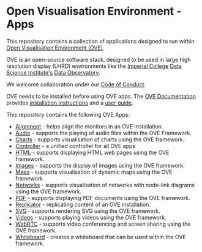 # Open Visualisation Environment - Apps

This repository contains a collection of applications designed to run within [Open Visualisation Environment (OVE)](https://github.com/ove/ove).

OVE is an open-source software stack, designed to be used in large high resolution display (LHRD) environments like the [Imperial College](http://www.imperial.ac.uk) [Data Science Institute's](http://www.imperial.ac.uk/data-science/) [Data Observatory](http://www.imperial.ac.uk/data-science/data-observatory/).

We welcome collaboration under our [Code of Conduct](https://github.com/ove/ove-apps/blob/master/CODE_OF_CONDUCT.md).

OVE needs to be installed before using OVE apps. The [OVE Documentation](https://ove.readthedocs.io/en/stable/) provides [installation instructions](https://ove.readthedocs.io/en/stable/docs/INSTALLATION.html) and a [user guide](https://ove.readthedocs.io/en/stable/docs/USAGE.html).

This repository contains the following OVE Apps:

* [Alignment](packages/ove-app-alignment/README.md) - helps align the monitors in an OVE installation.
* [Audio](packages/ove-app-audio/README.md) - supports the playing of audio files within the OVE Framework.
* [Charts](packages/ove-app-charts/README.md) - supports visualisation of charts using the OVE framework.
* [Controller](packages/ove-app-controller/README.md) - a unified controller for all OVE apps
* [HTML](packages/ove-app-html/README.md) - supports displaying HTML web pages using the OVE framework.
* [Images](packages/ove-app-images/README.md) - supports the display of images using the OVE framework.
* [Maps](packages/ove-app-maps/README.md) - supports visualisation of dynamic maps using the OVE framework.
* [Networks](packages/ove-app-networks/README.md) - supports visualisation of networks with node-link diagrams using the OVE framework.
* [PDF](packages/ove-app-pdf/README.md) - supports displaying PDF documents using the OVE framework.
* [Replicator](packages/ove-app-replicator/README.md) - replicating content of an OVE installation.
* [SVG](packages/ove-app-svg/README.md) - supports rendering SVG using the OVE framework.
* [Videos](packages/ove-app-videos/README.md) - supports playing videos using the OVE framework.
* [WebRTC](packages/ove-app-webrtc/README.md) - supports video conferencing and screen sharing using the OVE framework.
* [Whiteboard](packages/ove-app-whiteboard/README.md) - creates a whiteboard that can be used within the OVE framework.
